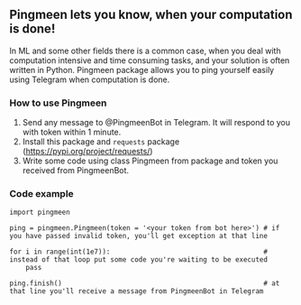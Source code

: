 ## Pingmeen lets you know, when your computation is done!

In ML and some other fields there is a common case, when you deal with computation intensive and time consuming tasks, and your solution is often written in Python. Pingmeen package allows you to ping yourself easily using Telegram when computation is done.

### How to use Pingmeen 
1. Send any message to @PingmeenBot in Telegram. It will respond to you with token within 1 minute.
2. Install this package and `requests` package (https://pypi.org/project/requests/)
3. Write some code using class Pingmeen from package and token you received from PingmeenBot.

### Code example
```
import pingmeen

ping = pingmeen.Pingmeen(token = '<your token from bot here>') # if you have passed invalid token, you'll get exception at that line

for i in range(int(1e7)):                                      # instead of that loop put some code you're waiting to be executed
    pass

ping.finish()                                                  # at that line you'll receive a message from PingmeenBot in Telegram
```